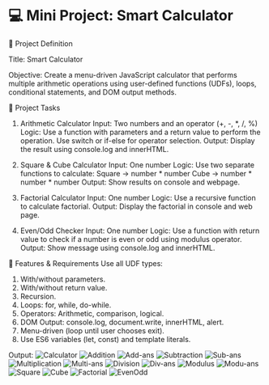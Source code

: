 # 💻 Mini Project: Smart Calculator

📝 Project Definition

Title: Smart Calculator

Objective:  Create a menu-driven JavaScript calculator that performs multiple arithmetic operations using user-defined functions (UDFs), loops, conditional statements, and DOM output methods.

🧩 Project Tasks

1. Arithmetic Calculator
Input: Two numbers and an operator (+, -, *, /, %)
Logic:
Use a function with parameters and a return value to perform the operation.
Use switch or if-else for operator selection.
Output: Display the result using console.log and innerHTML.

2. Square & Cube Calculator
Input: One number
Logic: Use two separate functions to calculate:
Square → number * number
Cube → number * number * number
Output: Show results on console and webpage.

3. Factorial Calculator
Input: One number
Logic: Use a recursive function to calculate factorial.
Output: Display the factorial in console and web page.

4. Even/Odd Checker
Input: One number
Logic: Use a function with return value to check if a number is even or odd using modulus operator.
Output: Show message using console.log and innerHTML.

🔹 Features & Requirements
Use all UDF types:
1. With/without parameters.
2. With/without return value.
3. Recursion.
4. Loops: for, while, do-while.
5. Operators: Arithmetic, comparison, logical.
6. DOM Output: console.log, document.write, innerHTML, alert.
7. Menu-driven (loop until user chooses exit).
8. Use ES6 variables (let, const) and template literals.

Output:
![Calculator](https://github.com/jinaljain0705/UDF/blob/main/Output/Calculator.png)
![Addition](https://github.com/jinaljain0705/UDF/blob/main/Output/Addition.png)
![Add-ans](https://github.com/jinaljain0705/UDF/blob/main/Output/Add-ans.png)
![Subtraction](https://github.com/jinaljain0705/UDF/blob/main/Output/Subtraction.png)
![Sub-ans](https://github.com/jinaljain0705/UDF/blob/main/Output/Sub-ans.png)
![Multiplication](https://github.com/jinaljain0705/UDF/blob/main/Output/Multiplaction.png)
![Multi-ans](https://github.com/jinaljain0705/UDF/blob/main/Output/Multi-ans.png)
![Division](https://github.com/jinaljain0705/UDF/blob/main/Output/Division.png)
![Div-ans](https://github.com/jinaljain0705/UDF/blob/main/Output/Div-ans.png)
![Modulus](https://github.com/jinaljain0705/UDF/blob/main/Output/Modulus.png)
![Modu-ans](https://github.com/jinaljain0705/UDF/blob/main/Output/Modu-ans.png)
![Square](https://github.com/jinaljain0705/UDF/blob/main/Output/Square.png)
![Cube](https://github.com/jinaljain0705/UDF/blob/main/Output/Cube.png)
![Factorial](https://github.com/jinaljain0705/UDF/blob/main/Output/Factorial.png)
![EvenOdd](https://github.com/jinaljain0705/UDF/blob/main/Output/Modu-ans.png)

